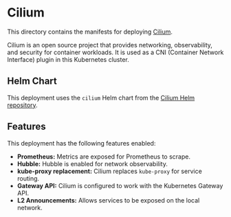 # Cilium

This directory contains the manifests for deploying [Cilium](https://cilium.io/).

Cilium is an open source project that provides networking, observability, and security for container workloads. It is used as a CNI (Container Network Interface) plugin in this Kubernetes cluster.

## Helm Chart

This deployment uses the `cilium` Helm chart from the [Cilium Helm repository](https://helm.cilium.io/).

## Features

This deployment has the following features enabled:

- **Prometheus:** Metrics are exposed for Prometheus to scrape.
- **Hubble:** Hubble is enabled for network observability.
- **kube-proxy replacement:** Cilium replaces `kube-proxy` for service routing.
- **Gateway API:** Cilium is configured to work with the Kubernetes Gateway API.
- **L2 Announcements:** Allows services to be exposed on the local network.
